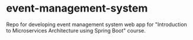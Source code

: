 # event-management-system
Repo for developing event management system web app for "Introduction to Microservices Architecture using Spring Boot" course.
